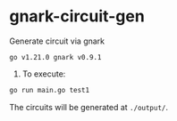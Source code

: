 # gnark-circuit-gen

Generate circuit via gnark

`go v1.21.0
gnark v0.9.1`

1. To execute:
```sh
go run main.go test1
```

The circuits will be generated at `./output/`.
